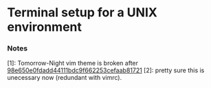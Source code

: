 # Terminal setup for a UNIX environment


### Notes
[1]: Tomorrow-Night vim theme is broken after [98e650e0fdadd44111bdc9f662253cefaab81721](https://github.com/flazz/vim-colorschemes/commit/98e650e0fdadd44111bdc9f662253cefaab81721)
[2]: pretty sure this is unecessary now (redundant with vimrc).
